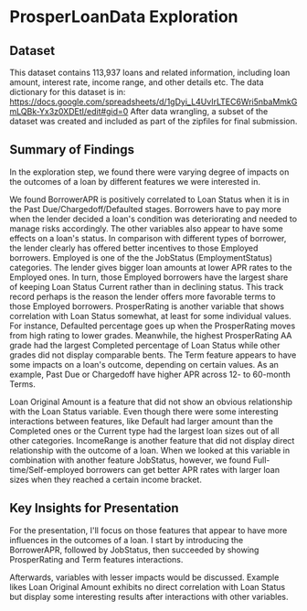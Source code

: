 # ProsperLoanData Exploration


## Dataset

This dataset contains 113,937 loans and related information, including loan amount, interest rate, income range, and other details etc. The data dictionary for this dataset is in: https://docs.google.com/spreadsheets/d/1gDyi_L4UvIrLTEC6Wri5nbaMmkGmLQBk-Yx3z0XDEtI/edit#gid=0
After data wrangling, a subset of the dataset was created and included as part of the zipfiles for final submission. 


## Summary of Findings

In the exploration step, we found there were varying degree of impacts on the outcomes of a loan by different features we were interested in.

We found BorrowerAPR is positively correlated to Loan Status when it is in the Past Due/Chargedoff/Defaulted stages. Borrowers have to pay more when the lender decided a loan's condition was deteriorating and needed to manage risks accordingly. The other variables also appear to have some effects on a loan's status. In comparison with different types of borrower, the lender clearly has offered better incentives to those Employed borrowers. Employed is one of the the JobStatus (EmploymentStatus) categories. The lender gives bigger loan amounts at lower APR rates to the Employed ones. In turn, those Employed borrowers have the largest share of keeping Loan Status Current rather than in declining status. This track record perhaps is the reason the lender offers more favorable terms to those Employed borrowers. ProsperRating is another variable that shows correlation with Loan Status somewhat, at least for some individual values. For instance, Defaulted percentage goes up when the ProsperRating moves from high rating to lower grades. Meanwhile, the highest ProsperRating AA grade had the largest Completed percentage of Loan Status while other grades did not display comparable bents. The Term feature appears to have some impacts on a loan's outcome, depending on certain values. As an example, Past Due or Chargedoff have higher APR across 12- to 60-month Terms. 

Loan Original Amount is a feature that did not show an obvious relationship with the Loan Status variable. Even though there were some interesting interactions between features, like Default had larger amount than the Completed ones or the Current type had the largest loan sizes out of all other categories. IncomeRange is another feature that did not display direct relationship with the outcome of a loan. When we looked at this variable in combination with another feature JobStatus, however, we found Full-time/Self-employed borrowers can get better APR rates with larger loan sizes when they reached a certain income bracket.

## Key Insights for Presentation

For the presentation, I'll focus on those features that appear to have more influences in the outcomes of a loan. I start by introducing the BorrowerAPR, followed by JobStatus, then succeeded by showing ProsperRating and Term features interactions. 

Afterwards, variables with lesser impacts would be discussed. Example likes Loan Original Amount exhibits no direct correlation with Loan Status but display some interesting results after interactions with other variables.